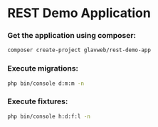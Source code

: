 REST Demo Application
=====================

### Get the application using composer:

```bash
composer create-project glavweb/rest-demo-app
```

### Execute migrations:

```bash
php bin/console d:m:m -n
```

### Execute fixtures:

```bash
php bin/console h:d:f:l -n
```
